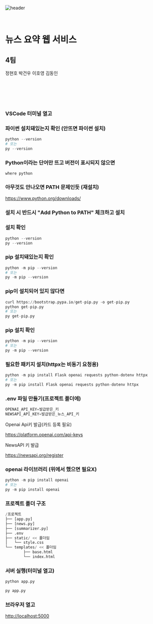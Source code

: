 ![header](https://capsule-render.vercel.app/api?color=FFA38B&text=프로그래밍%20입문&type=cylinder&fontColor=FFFFFF)

<br>

# 뉴스 요약 웹 서비스

## 4팀

정현호 박건우 이호영 김동인

<br><br><br><br>



### VSCode 터미널 열고

### 파이썬 설치돼있는지 확인 (안뜨면 파이썬 설치)

```python
python --version
# 또는
py --version
```

### Python이라는 단어만 뜨고 버전이 표시되지 않으면
```
where python 
```
### 아무것도 안나오면 PATH 문제인듯 (재설치)
https://www.python.org/downloads/
### 설치 시 반드시 "Add Python to PATH" 체크하고 설치

### 설치 확인
```python
python --version
py --version
```

### pip 설치돼있는지 확인

```python
python -m pip --version
# 또는
py -m pip --version
```

### pip이 설치되어 있지 않다면

```python
curl https://bootstrap.pypa.io/get-pip.py -o get-pip.py
python get-pip.py
# 또는
py get-pip.py
```

### pip 설치 확인

```python
python -m pip --version
# 또는
py -m pip --version
```

### 필요한 패키지 설치(httpx는 비동기 요청용)

```python
python -m pip install Flask openai requests python-dotenv httpx
# 또는
py -m pip install Flask openai requests python-dotenv httpx
```

### .env 파일 만들기(프로젝트 폴더에)

```python
OPENAI_API_KEY=발급받은_키
NEWSAPI_API_KEY=발급받은_뉴스_API_키
```

Openai Api키 발급(카드 등록 필요)

https://platform.openai.com/api-keys

NewsAPI 키 발급

https://newsapi.org/register

### openai 라이브러리 (위에서 했으면 필요X)

```python
python -m pip install openai
# 또는
py -m pip install openai
```

### 프로젝트 폴더 구조

```python
/프로젝트
├── [app.py]
├── [news.py]
├── [summarizer.py]
├── .env
├── static/ << 폴더임
│   └── style.css
└── templates/ << 폴더임
		├── base.html
		└── index.html
```

### 서버 실행(터미널 열고)

```python
python app.py

py app.py
```

### 브라우저 열고

[http://localhost:5000](http://localhost:5000/)
